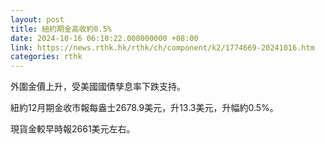 ```yaml
---
layout: post
title: 紐約期金高收約0.5%
date: 2024-10-16 06:10:22.000000000 +08:00
link: https://news.rthk.hk/rthk/ch/component/k2/1774669-20241016.htm
categories: rthk
---
```


外圍金價上升，受美國國債孳息率下跌支持。

紐約12月期金收市報每盎士2678.9美元，升13.3美元，升幅約0.5%。

現貨金較早時報2661美元左右。
